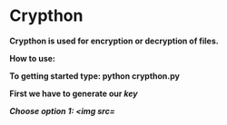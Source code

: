 # Crypthon
<strong>Crypthon is used for encryption or decryption of files.<strong>

How to use:

To getting started type:
<strong>python crypthon.py<strong>
  
  First we have to generate our <em>key<em>
  
  Choose option 1:
  <img src=
  

